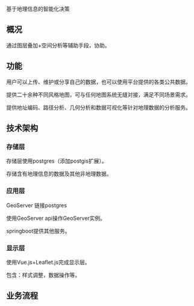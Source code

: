 

基于地理信息的智能化决策





## 概况

通过图层叠加+空间分析等辅助手段，协助。





## 功能

用户可以上传、维护或分享自己的数据，也可以使用平台提供的各类公共数据。

提供二十余种不同风格地图，可与任何地图系统无缝对接，满足不同场景需求。

提供地址编码、路径分析、几何分析和数据可视化等针对地理数据的分析服务。




## 技术架构

### 存储层

存储层使用postgres（添加postgis扩展）。

存储含有地理信息的数据及其他非地理数据。

### 应用层

GeoServer 链接postgres

使用GeoServer api操作GeoServer实例。

springboot提供其他服务。



### 显示层

使用Vue.js+Leaflet.js完成显示层。

包含：样式调整，数据操作等。



## 业务流程





